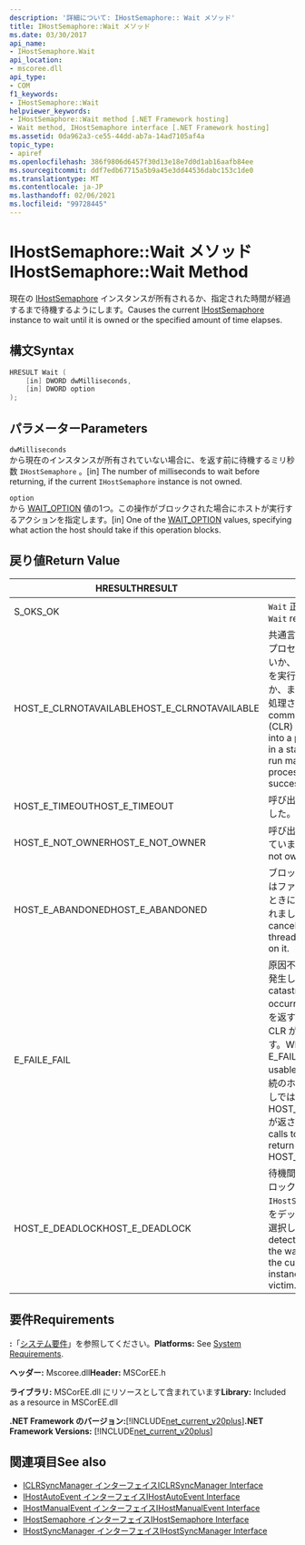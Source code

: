 ```yaml
---
description: '詳細について: IHostSemaphore:: Wait メソッド'
title: IHostSemaphore::Wait メソッド
ms.date: 03/30/2017
api_name:
- IHostSemaphore.Wait
api_location:
- mscoree.dll
api_type:
- COM
f1_keywords:
- IHostSemaphore::Wait
helpviewer_keywords:
- IHostSemaphore::Wait method [.NET Framework hosting]
- Wait method, IHostSemaphore interface [.NET Framework hosting]
ms.assetid: 0da962a3-ce55-44dd-ab7a-14ad7105af4a
topic_type:
- apiref
ms.openlocfilehash: 386f9806d6457f30d13e18e7d0d1ab16aafb84ee
ms.sourcegitcommit: ddf7edb67715a5b9a45e3dd44536dabc153c1de0
ms.translationtype: MT
ms.contentlocale: ja-JP
ms.lasthandoff: 02/06/2021
ms.locfileid: "99728445"
---
```

# <a name="ihostsemaphorewait-method"></a><span data-ttu-id="cd535-103">IHostSemaphore::Wait メソッド</span><span class="sxs-lookup"><span data-stu-id="cd535-103">IHostSemaphore::Wait Method</span></span>

<span data-ttu-id="cd535-104">現在の [IHostSemaphore](ihostsemaphore-interface.md) インスタンスが所有されるか、指定された時間が経過するまで待機するようにします。</span><span class="sxs-lookup"><span data-stu-id="cd535-104">Causes the current [IHostSemaphore](ihostsemaphore-interface.md) instance to wait until it is owned or the specified amount of time elapses.</span></span>  
  
## <a name="syntax"></a><span data-ttu-id="cd535-105">構文</span><span class="sxs-lookup"><span data-stu-id="cd535-105">Syntax</span></span>  
  
```cpp  
HRESULT Wait (  
    [in] DWORD dwMilliseconds,  
    [in] DWORD option  
);  
```  
  
## <a name="parameters"></a><span data-ttu-id="cd535-106">パラメーター</span><span class="sxs-lookup"><span data-stu-id="cd535-106">Parameters</span></span>  

 `dwMilliseconds`  
 <span data-ttu-id="cd535-107">から現在のインスタンスが所有されていない場合に、を返す前に待機するミリ秒数 `IHostSemaphore` 。</span><span class="sxs-lookup"><span data-stu-id="cd535-107">[in] The number of milliseconds to wait before returning, if the current `IHostSemaphore` instance is not owned.</span></span>  
  
 `option`  
 <span data-ttu-id="cd535-108">から [WAIT_OPTION](wait-option-enumeration.md) 値の1つ。この操作がブロックされた場合にホストが実行するアクションを指定します。</span><span class="sxs-lookup"><span data-stu-id="cd535-108">[in] One of the [WAIT_OPTION](wait-option-enumeration.md) values, specifying what action the host should take if this operation blocks.</span></span>  
  
## <a name="return-value"></a><span data-ttu-id="cd535-109">戻り値</span><span class="sxs-lookup"><span data-stu-id="cd535-109">Return Value</span></span>  
  
|<span data-ttu-id="cd535-110">HRESULT</span><span class="sxs-lookup"><span data-stu-id="cd535-110">HRESULT</span></span>|<span data-ttu-id="cd535-111">説明</span><span class="sxs-lookup"><span data-stu-id="cd535-111">Description</span></span>|  
|-------------|-----------------|  
|<span data-ttu-id="cd535-112">S_OK</span><span class="sxs-lookup"><span data-stu-id="cd535-112">S_OK</span></span>|<span data-ttu-id="cd535-113">`Wait` 正常に返されました。</span><span class="sxs-lookup"><span data-stu-id="cd535-113">`Wait` returned successfully.</span></span>|  
|<span data-ttu-id="cd535-114">HOST_E_CLRNOTAVAILABLE</span><span class="sxs-lookup"><span data-stu-id="cd535-114">HOST_E_CLRNOTAVAILABLE</span></span>|<span data-ttu-id="cd535-115">共通言語ランタイム (CLR) がプロセスに読み込まれていないか、CLR がマネージコードを実行できない状態であるか、または呼び出しが正常に処理されていません。</span><span class="sxs-lookup"><span data-stu-id="cd535-115">The common language runtime (CLR) has not been loaded into a process, or the CLR is in a state in which it cannot run managed code or process the call successfully.</span></span>|  
|<span data-ttu-id="cd535-116">HOST_E_TIMEOUT</span><span class="sxs-lookup"><span data-stu-id="cd535-116">HOST_E_TIMEOUT</span></span>|<span data-ttu-id="cd535-117">呼び出しがタイムアウトしました。</span><span class="sxs-lookup"><span data-stu-id="cd535-117">The call timed out.</span></span>|  
|<span data-ttu-id="cd535-118">HOST_E_NOT_OWNER</span><span class="sxs-lookup"><span data-stu-id="cd535-118">HOST_E_NOT_OWNER</span></span>|<span data-ttu-id="cd535-119">呼び出し元がロックを所有していません。</span><span class="sxs-lookup"><span data-stu-id="cd535-119">The caller does not own the lock.</span></span>|  
|<span data-ttu-id="cd535-120">HOST_E_ABANDONED</span><span class="sxs-lookup"><span data-stu-id="cd535-120">HOST_E_ABANDONED</span></span>|<span data-ttu-id="cd535-121">ブロックされたスレッドまたはファイバーが待機しているときに、イベントが取り消されました。</span><span class="sxs-lookup"><span data-stu-id="cd535-121">An event was canceled while a blocked thread or fiber was waiting on it.</span></span>|  
|<span data-ttu-id="cd535-122">E_FAIL</span><span class="sxs-lookup"><span data-stu-id="cd535-122">E_FAIL</span></span>|<span data-ttu-id="cd535-123">原因不明の致命的なエラーが発生しました。</span><span class="sxs-lookup"><span data-stu-id="cd535-123">An unknown catastrophic failure occurred.</span></span> <span data-ttu-id="cd535-124">メソッドが E_FAIL を返すと、そのプロセス内で CLR が使用できなくなります。</span><span class="sxs-lookup"><span data-stu-id="cd535-124">When a method returns E_FAIL, the CLR is no longer usable within the process.</span></span> <span data-ttu-id="cd535-125">後続のホストメソッドの呼び出しでは HOST_E_CLRNOTAVAILABLE が返されます。</span><span class="sxs-lookup"><span data-stu-id="cd535-125">Subsequent calls to hosting methods return HOST_E_CLRNOTAVAILABLE.</span></span>|  
|<span data-ttu-id="cd535-126">HOST_E_DEADLOCK</span><span class="sxs-lookup"><span data-stu-id="cd535-126">HOST_E_DEADLOCK</span></span>|<span data-ttu-id="cd535-127">待機間隔中にホストがデッドロックを検出し、現在の `IHostSemaphore` インスタンスをデッドロックの対象として選択しました。</span><span class="sxs-lookup"><span data-stu-id="cd535-127">The host detected a deadlock during the wait interval, and chose the current `IHostSemaphore` instance as a deadlock victim.</span></span>|  
  
## <a name="requirements"></a><span data-ttu-id="cd535-128">要件</span><span class="sxs-lookup"><span data-stu-id="cd535-128">Requirements</span></span>  

 <span data-ttu-id="cd535-129">**:**「[システム要件](../../get-started/system-requirements.md)」を参照してください。</span><span class="sxs-lookup"><span data-stu-id="cd535-129">**Platforms:** See [System Requirements](../../get-started/system-requirements.md).</span></span>  
  
 <span data-ttu-id="cd535-130">**ヘッダー:** Mscoree.dll</span><span class="sxs-lookup"><span data-stu-id="cd535-130">**Header:** MSCorEE.h</span></span>  
  
 <span data-ttu-id="cd535-131">**ライブラリ:** MSCorEE.dll にリソースとして含まれています</span><span class="sxs-lookup"><span data-stu-id="cd535-131">**Library:** Included as a resource in MSCorEE.dll</span></span>  
  
 <span data-ttu-id="cd535-132">**.NET Framework のバージョン:**[!INCLUDE[net_current_v20plus](../../../../includes/net-current-v20plus-md.md)]</span><span class="sxs-lookup"><span data-stu-id="cd535-132">**.NET Framework Versions:** [!INCLUDE[net_current_v20plus](../../../../includes/net-current-v20plus-md.md)]</span></span>  
  
## <a name="see-also"></a><span data-ttu-id="cd535-133">関連項目</span><span class="sxs-lookup"><span data-stu-id="cd535-133">See also</span></span>

- [<span data-ttu-id="cd535-134">ICLRSyncManager インターフェイス</span><span class="sxs-lookup"><span data-stu-id="cd535-134">ICLRSyncManager Interface</span></span>](iclrsyncmanager-interface.md)
- [<span data-ttu-id="cd535-135">IHostAutoEvent インターフェイス</span><span class="sxs-lookup"><span data-stu-id="cd535-135">IHostAutoEvent Interface</span></span>](ihostautoevent-interface.md)
- [<span data-ttu-id="cd535-136">IHostManualEvent インターフェイス</span><span class="sxs-lookup"><span data-stu-id="cd535-136">IHostManualEvent Interface</span></span>](ihostmanualevent-interface.md)
- [<span data-ttu-id="cd535-137">IHostSemaphore インターフェイス</span><span class="sxs-lookup"><span data-stu-id="cd535-137">IHostSemaphore Interface</span></span>](ihostsemaphore-interface.md)
- [<span data-ttu-id="cd535-138">IHostSyncManager インターフェイス</span><span class="sxs-lookup"><span data-stu-id="cd535-138">IHostSyncManager Interface</span></span>](ihostsyncmanager-interface.md)

